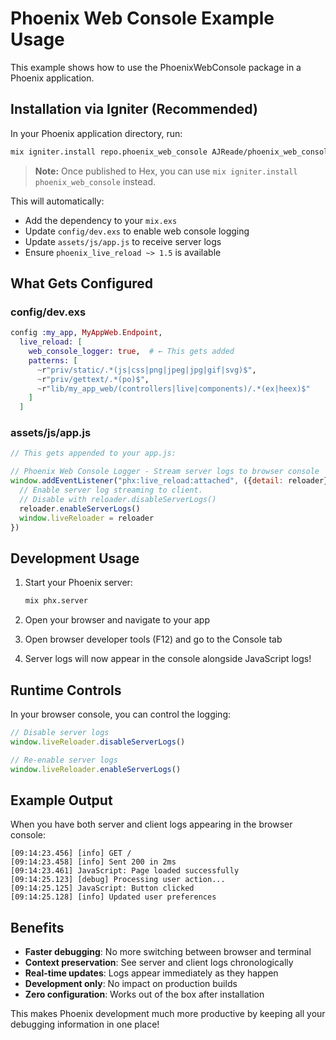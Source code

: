 # Phoenix Web Console Example Usage

This example shows how to use the PhoenixWebConsole package in a Phoenix application.

## Installation via Igniter (Recommended)

In your Phoenix application directory, run:

```bash
mix igniter.install repo.phoenix_web_console AJReade/phoenix_web_console
```

> **Note:** Once published to Hex, you can use `mix igniter.install phoenix_web_console` instead.

This will automatically:
- Add the dependency to your `mix.exs`
- Update `config/dev.exs` to enable web console logging  
- Update `assets/js/app.js` to receive server logs
- Ensure `phoenix_live_reload ~> 1.5` is available

## What Gets Configured

### config/dev.exs
```elixir
config :my_app, MyAppWeb.Endpoint,
  live_reload: [
    web_console_logger: true,  # ← This gets added
    patterns: [
      ~r"priv/static/.*(js|css|png|jpeg|jpg|gif|svg)$",
      ~r"priv/gettext/.*(po)$", 
      ~r"lib/my_app_web/(controllers|live|components)/.*(ex|heex)$"
    ]
  ]
```

### assets/js/app.js
```javascript
// This gets appended to your app.js:

// Phoenix Web Console Logger - Stream server logs to browser console
window.addEventListener("phx:live_reload:attached", ({detail: reloader}) => {
  // Enable server log streaming to client.
  // Disable with reloader.disableServerLogs()
  reloader.enableServerLogs()
  window.liveReloader = reloader
})
```

## Development Usage

1. Start your Phoenix server:
   ```bash
   mix phx.server
   ```

2. Open your browser and navigate to your app

3. Open browser developer tools (F12) and go to the Console tab

4. Server logs will now appear in the console alongside JavaScript logs!

## Runtime Controls

In your browser console, you can control the logging:

```javascript
// Disable server logs
window.liveReloader.disableServerLogs()

// Re-enable server logs  
window.liveReloader.enableServerLogs()
```

## Example Output

When you have both server and client logs appearing in the browser console:

```
[09:14:23.456] [info] GET /
[09:14:23.458] [info] Sent 200 in 2ms  
[09:14:23.461] JavaScript: Page loaded successfully
[09:14:25.123] [debug] Processing user action...
[09:14:25.125] JavaScript: Button clicked
[09:14:25.128] [info] Updated user preferences
```

## Benefits

- **Faster debugging**: No more switching between browser and terminal
- **Context preservation**: See server and client logs chronologically  
- **Real-time updates**: Logs appear immediately as they happen
- **Development only**: No impact on production builds
- **Zero configuration**: Works out of the box after installation

This makes Phoenix development much more productive by keeping all your debugging information in one place!